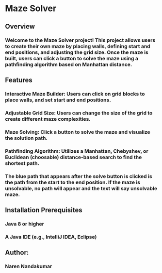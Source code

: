 # Maze Solver
## Overview
### Welcome to the Maze Solver project! This project allows users to create their own maze by placing walls, defining start and end positions, and adjusting the grid size. Once the maze is built, users can click a button to solve the maze using a pathfinding algorithm  based on Manhattan distance.

## Features
### Interactive Maze Builder: Users can click on grid blocks to place walls, and set start and end positions.
### Adjustable Grid Size: Users can change the size of the grid to create different maze complexities.
### Maze Solving: Click a button to solve the maze and visualize the solution path.
### Pathfinding Algorithm: Utilizes a Manhattan, Chebyshev, or Euclidean (choosable) distance-based search to find the shortest path.
### The blue path that appears after the solve button is clicked is the path from the start to the end position. If the maze is unsolvable, no path will appear and the text will say unsolvable maze.

## Installation Prerequisites
### Java 8 or higher
### A Java IDE (e.g., IntelliJ IDEA, Eclipse)

## Author:
### Naren Nandakumar
